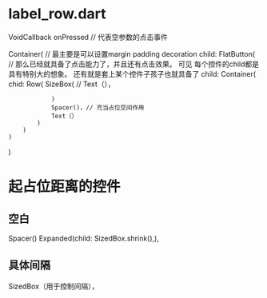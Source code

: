 # label_row.dart

VoidCallback onPressed // 代表空参数的点击事件

Container(   // 最主要是可以设置margin padding decoration
    child: FlatButton(  // 那么已经就具备了点击能力了，并且还有点击效果。 可见 每个控件的child都是具有特别大的想象。 还有就是套上某个控件子孩子也就具备了
        child: Container(
            chid: Row(
                SizeBox( //
                    Text（），

                )
                Spacer()，// 充当占位空间作用
                Text（）
            )
        )
    )
)

# 起占位距离的控件
## 空白
Spacer()
Expanded(child: SizedBox.shrink(),),
## 具体间隔
SizedBox（用于控制间隔），